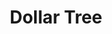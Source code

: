 ---
title: "Dollar Tree"
url: /portland/dollar-tree-southwest-beaverton-hillsdale-highway/
shop: variety store
---